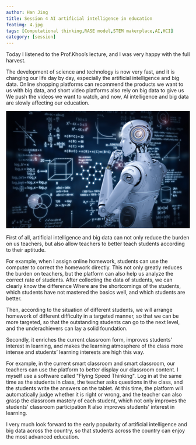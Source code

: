 ```yaml
---
author: Han Jing
title: Session 4 AI artificial intelligence in education
featimg: 4.jpg
tags: [Computational thinking,RASE model,STEM makerplace,AI,HCI]
category: [session]
---
```


Today I listened to the Prof.Khoo’s lecture, and I was very happy with the full harvest.

The development of science and technology is now very fast, and it is changing our life day by day, especially  the artificial intelligence and big data. Online shopping platforms can recommend the products we want to us with big data, and short video platforms also rely on big data to give us We push the videos we want to watch, and now, AI intelligence and big data are slowly affecting our education.

![image info](../img/session4-1.png)

First of all, artificial intelligence and big data can not only reduce the burden on us teachers, but also allow teachers to better teach students according to their aptitude.

For example, when I assign online homework, students can use the computer to correct the homework directly. This not only greatly reduces the burden on teachers, but the platform can also help us analyze the correct rate of students. After collecting the data of students, we can clearly know the difference Where are the shortcomings of the students, which students have not mastered the basics well, and which students are better.

Then, according to the situation of different students, we will arrange homework of different difficulty in a targeted manner, so that we can be more targeted, so that the outstanding students can go to the next level, and the underachievers can lay a solid foundation.

Secondly, it enriches the current classroom form, improves students' interest in learning, and makes the learning atmosphere of the class more intense and students’ learning interests are high this way.

For example, in the current smart classroom and smart classroom, our teachers can use the platform to better display our classroom content. I myself use a software called "Flying Speed Thinking". Log in at the same time as the students in class, the teacher asks questions in the class, and the students write the answers on the tablet. At this time, the platform will automatically judge whether it is right or wrong, and the teacher can also grasp the classroom mastery of each student, which not only improves the students' classroom participation It also improves students' interest in learning.

I very much look forward to the early popularity of artificial intelligence and big data across the country, so that students across the country can enjoy the most advanced education.
